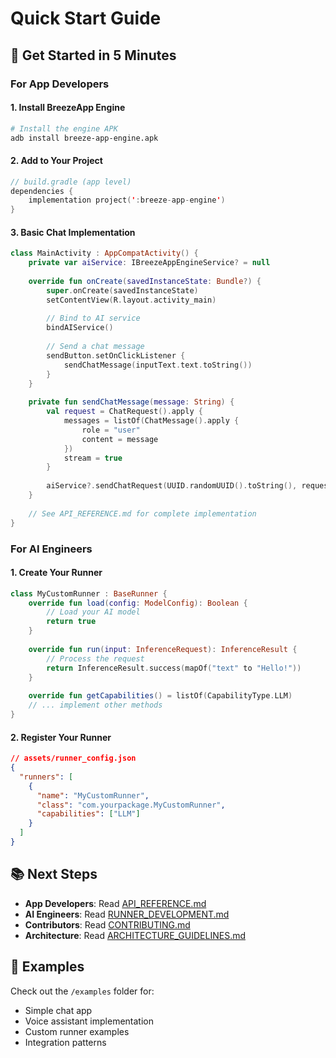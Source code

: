 # Quick Start Guide

## 🚀 Get Started in 5 Minutes

### For App Developers

#### 1. Install BreezeApp Engine
```bash
# Install the engine APK
adb install breeze-app-engine.apk
```

#### 2. Add to Your Project
```kotlin
// build.gradle (app level)
dependencies {
    implementation project(':breeze-app-engine')
}
```

#### 3. Basic Chat Implementation
```kotlin
class MainActivity : AppCompatActivity() {
    private var aiService: IBreezeAppEngineService? = null
    
    override fun onCreate(savedInstanceState: Bundle?) {
        super.onCreate(savedInstanceState)
        setContentView(R.layout.activity_main)
        
        // Bind to AI service
        bindAIService()
        
        // Send a chat message
        sendButton.setOnClickListener {
            sendChatMessage(inputText.text.toString())
        }
    }
    
    private fun sendChatMessage(message: String) {
        val request = ChatRequest().apply {
            messages = listOf(ChatMessage().apply {
                role = "user"
                content = message
            })
            stream = true
        }
        
        aiService?.sendChatRequest(UUID.randomUUID().toString(), request)
    }
    
    // See API_REFERENCE.md for complete implementation
}
```

### For AI Engineers

#### 1. Create Your Runner
```kotlin
class MyCustomRunner : BaseRunner {
    override fun load(config: ModelConfig): Boolean {
        // Load your AI model
        return true
    }
    
    override fun run(input: InferenceRequest): InferenceResult {
        // Process the request
        return InferenceResult.success(mapOf("text" to "Hello!"))
    }
    
    override fun getCapabilities() = listOf(CapabilityType.LLM)
    // ... implement other methods
}
```

#### 2. Register Your Runner
```json
// assets/runner_config.json
{
  "runners": [
    {
      "name": "MyCustomRunner",
      "class": "com.yourpackage.MyCustomRunner",
      "capabilities": ["LLM"]
    }
  ]
}
```

## 📚 Next Steps

- **App Developers**: Read [API_REFERENCE.md](API_REFERENCE.md)
- **AI Engineers**: Read [RUNNER_DEVELOPMENT.md](RUNNER_DEVELOPMENT.md)
- **Contributors**: Read [CONTRIBUTING.md](CONTRIBUTING.md)
- **Architecture**: Read [ARCHITECTURE_GUIDELINES.md](ARCHITECTURE_GUIDELINES.md)

## 🎯 Examples

Check out the `/examples` folder for:
- Simple chat app
- Voice assistant implementation
- Custom runner examples
- Integration patterns
